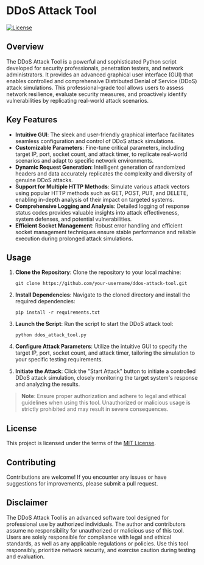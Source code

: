 # DDoS Attack Tool

[![License](https://img.shields.io/badge/License-MIT-blue.svg)](https://opensource.org/licenses/MIT)

## Overview

The DDoS Attack Tool is a powerful and sophisticated Python script developed for security professionals, penetration testers, and network administrators. It provides an advanced graphical user interface (GUI) that enables controlled and comprehensive Distributed Denial of Service (DDoS) attack simulations. This professional-grade tool allows users to assess network resilience, evaluate security measures, and proactively identify vulnerabilities by replicating real-world attack scenarios.

## Key Features

- **Intuitive GUI**: The sleek and user-friendly graphical interface facilitates seamless configuration and control of DDoS attack simulations.
- **Customizable Parameters**: Fine-tune critical parameters, including target IP, port, socket count, and attack timer, to replicate real-world scenarios and adapt to specific network environments.
- **Dynamic Request Generation**: Intelligent generation of randomized headers and data accurately replicates the complexity and diversity of genuine DDoS attacks.
- **Support for Multiple HTTP Methods**: Simulate various attack vectors using popular HTTP methods such as GET, POST, PUT, and DELETE, enabling in-depth analysis of their impact on targeted systems.
- **Comprehensive Logging and Analysis**: Detailed logging of response status codes provides valuable insights into attack effectiveness, system defenses, and potential vulnerabilities.
- **Efficient Socket Management**: Robust error handling and efficient socket management techniques ensure stable performance and reliable execution during prolonged attack simulations.

## Usage

1. **Clone the Repository**: Clone the repository to your local machine:

   ```shell
   git clone https://github.com/your-username/ddos-attack-tool.git
   ```

2. **Install Dependencies**: Navigate to the cloned directory and install the required dependencies:

   ```shell
   pip install -r requirements.txt
   ```

3. **Launch the Script**: Run the script to start the DDoS attack tool:

   ```shell
   python ddos_attack_tool.py
   ```

4. **Configure Attack Parameters**: Utilize the intuitive GUI to specify the target IP, port, socket count, and attack timer, tailoring the simulation to your specific testing requirements.

5. **Initiate the Attack**: Click the "Start Attack" button to initiate a controlled DDoS attack simulation, closely monitoring the target system's response and analyzing the results.

> **Note**: Ensure proper authorization and adhere to legal and ethical guidelines when using this tool. Unauthorized or malicious usage is strictly prohibited and may result in severe consequences.

## License

This project is licensed under the terms of the [MIT License](LICENSE).

## Contributing

Contributions are welcome! If you encounter any issues or have suggestions for improvements, please submit a pull request.

## Disclaimer

The DDoS Attack Tool is an advanced software tool designed for professional use by authorized individuals. The author and contributors assume no responsibility for unauthorized or malicious use of this tool. Users are solely responsible for compliance with legal and ethical standards, as well as any applicable regulations or policies. Use this tool responsibly, prioritize network security, and exercise caution during testing and evaluation.
